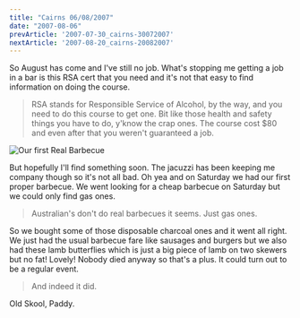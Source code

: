 ```yaml
---
title: "Cairns 06/08/2007"
date: "2007-08-06"
prevArticle: '2007-07-30_cairns-30072007'
nextArticle: '2007-08-20_cairns-20082007'
---
```

So August has come and I've still no job. What's stopping me getting a job in a bar is this RSA cert that you need and it's not that easy to find information on doing the course.
> RSA stands for Responsible Service of Alcohol, by the way, and you need to do this course to get one. Bit like those health and safety things you have to do, y'know the crap ones. The course cost $80 and even after that you weren't guaranteed a job.

![Our first Real Barbecue](/images/S6001405.JPG "Our first Real Barbecue")

But hopefully I'll find something soon. The jacuzzi has been keeping me company though so it's not all bad. Oh yea and on Saturday we had our first proper barbecue. We went looking for a cheap barbecue on Saturday but we could only find gas ones.
> Australian's don't do real barbecues it seems. Just gas ones.

So we bought some of those disposable charcoal ones and it went all right. We just had the usual barbecue fare like sausages and burgers but we also had these lamb butterflies which is just a big piece of lamb on two skewers but no fat! Lovely! Nobody died anyway so that's a plus. It could turn out to be a regular event.
> And indeed it did.


Old Skool,
Paddy.